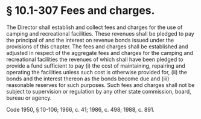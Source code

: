 # § 10.1-307 Fees and charges.

<p>The Director shall establish and collect fees and charges for the use of camping and recreational facilities. These revenues shall be pledged to pay the principal of and the interest on revenue bonds issued under the provisions of this chapter. The fees and charges shall be established and adjusted in respect of the aggregate fees and charges for the camping and recreational facilities the revenues of which shall have been pledged to provide a fund sufficient to pay (i) the cost of maintaining, repairing and operating the facilities unless such cost is otherwise provided for, (ii) the bonds and the interest thereon as the bonds become due and (iii) reasonable reserves for such purposes. Such fees and charges shall not be subject to supervision or regulation by any other state commission, board, bureau or agency.</p><p>Code 1950, § 10-106; 1966, c. 41; 1986, c. 498; 1988, c. 891.</p>